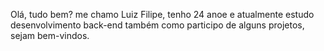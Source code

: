 Olá, tudo bem? me chamo Luiz Filipe,
tenho 24 anoe e atualmente estudo 
desenvolvimento back-end também como 
participo de alguns projetos, 
sejam bem-vindos. 
